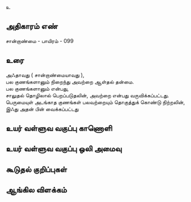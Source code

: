 உ


## அதிகாரம் எண்

சான்றாண்மை - பாயிரம் - 099 	
## உரை

அஃதாவது ( சான்றாண்மையாவது ),  
பல குணங்களானும் நிறைந்து அவற்றை ஆள்தல் தன்மை.  
பல குணங்களானும் என்பது,  
சாலுதல் தொழிலால் பெறப்படுதலின், அவற்றை என்பது வருவிக்கப்பட்டது.  
பெருமையுள் அடங்காத குணங்கள் பலவற்றையும் தொகுத்துக் கொண்டு நிற்றலின்,  
இஃது அதன் பின் வைக்கப்பட்டது


## உயர் வள்ளுவ வகுப்பு காணொளி


## உயர் வள்ளுவ வகுப்பு ஒலி அமைவு 


## கூடுதல் குறிப்புகள்


## ஆங்கில விளக்கம்

